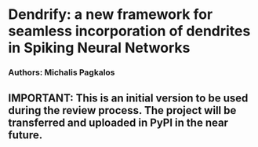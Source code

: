 # Dendrify: a new framework for seamless incorporation of dendrites in Spiking Neural Networks

### Authors: Michalis Pagkalos

## **IMPORTANT**: This is an initial version to be used during the review process. The project will be transferred and uploaded in PyPI in the near future.
